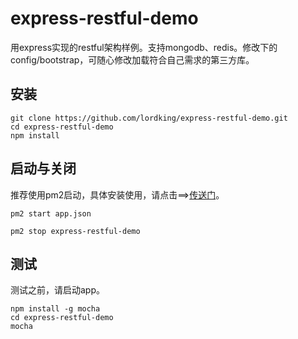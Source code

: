 express-restful-demo
=============================

用express实现的restful架构样例。支持mongodb、redis。修改下的config/bootstrap，可随心修改加载符合自己需求的第三方库。

## 安装

```
git clone https://github.com/lordking/express-restful-demo.git
cd express-restful-demo
npm install
```

## 启动与关闭

推荐使用pm2启动，具体安装使用，请点击==>[传送门](http://pm2.keymetrics.io)。

```
pm2 start app.json
```

```
pm2 stop express-restful-demo
```

## 测试

测试之前，请启动app。

```
npm install -g mocha
cd express-restful-demo
mocha
```
